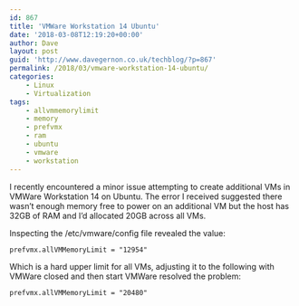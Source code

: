 ```yaml
---
id: 867
title: 'VMWare Workstation 14 Ubuntu'
date: '2018-03-08T12:19:20+00:00'
author: Dave
layout: post
guid: 'http://www.davegernon.co.uk/techblog/?p=867'
permalink: /2018/03/vmware-workstation-14-ubuntu/
categories:
    - Linux
    - Virtualization
tags:
    - allvmmemorylimit
    - memory
    - prefvmx
    - ram
    - ubuntu
    - vmware
    - workstation
---
```


I recently encountered a minor issue attempting to create additional VMs in VMWare Workstation 14 on Ubuntu. The error I received suggested there wasn’t enough memory free to power on an additional VM but the host has 32GB of RAM and I’d allocated 20GB across all VMs.

Inspecting the /etc/vmware/config file revealed the value:

```
prefvmx.allVMMemoryLimit = "12954"
```

Which is a hard upper limit for all VMs, adjusting it to the following with VMWare closed and then start VMWare resolved the problem:

```
prefvmx.allVMMemoryLimit = "20480"
```